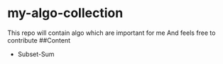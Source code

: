 # my-algo-collection
This repo will contain algo which are important for me And feels free to contribute 
##Content
* Subset-Sum
